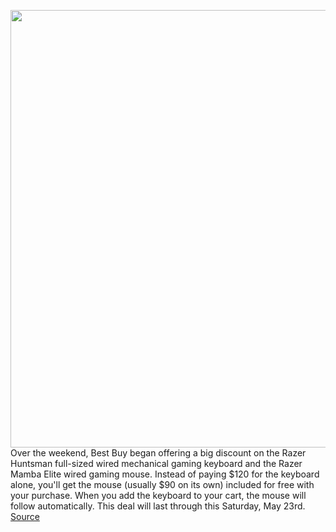 <img src='https://cdn.vox-cdn.com/thumbor/1AEwKXyeIq7sEHzDgSgDuGfn_QA=/0x0:2048x1367/1200x800/filters:focal(964x600:1290x926)/cdn.vox-cdn.com/uploads/chorus_image/image/66816161/Huntsman_Elite__2018___7__preview.0.png' width='700px' /><br/>
Over the weekend, Best Buy began offering a big discount on the Razer Huntsman full-sized wired mechanical gaming keyboard and the Razer Mamba Elite wired gaming mouse. Instead of paying $120 for the keyboard alone, you'll get the mouse (usually $90 on its own) included for free with your purchase. When you add the keyboard to your cart, the mouse will follow automatically. This deal will last through this Saturday, May 23rd.
<a href='https://www.theverge.com/good-deals/2020/5/19/21263498/razers-huntsman-mamba-elite-gaming-apple-homepod-cowboy-bebop-bluray-deal-sale'> Source <a/>